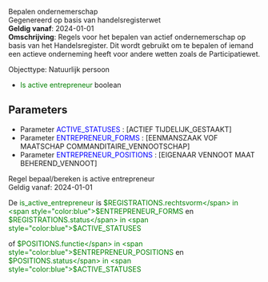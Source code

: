 Bepalen ondernemerschap \
Gegenereerd op basis van handelsregisterwet \
**Geldig vanaf**: 2024-01-01 \
**Omschrijving**: Regels voor het bepalen van actief ondernemerschap op basis van het Handelsregister. Dit wordt gebruikt om te bepalen of iemand een actieve onderneming heeft voor andere wetten zoals de Participatiewet.


Objecttype: Natuurlijk persoon
- <span style="color:green">Is active entrepreneur</span> boolean

## Parameters ##
- Parameter <span style="color:blue">ACTIVE_STATUSES</span> : [ACTIEF TIJDELIJK_GESTAAKT]
- Parameter <span style="color:blue">ENTREPRENEUR_FORMS</span> : [EENMANSZAAK VOF MAATSCHAP COMMANDITAIRE_VENNOOTSCHAP]
- Parameter <span style="color:blue">ENTREPRENEUR_POSITIONS</span> : [EIGENAAR VENNOOT MAAT BEHEREND_VENNOOT]


Regel bepaal/bereken is active entrepreneur \
Geldig vanaf: 2024-01-01

De <span style="color: green">is_active_entrepreneur</span> is
<span style="color:green">$REGISTRATIONS.rechtsvorm</span> in
		<span style="color:blue">$ENTREPRENEUR_FORMS</span>
 en <span style="color:green">$REGISTRATIONS.status</span> in
		<span style="color:blue">$ACTIVE_STATUSES</span>

 of <span style="color:green">$POSITIONS.functie</span> in
		<span style="color:blue">$ENTREPRENEUR_POSITIONS</span>
 en <span style="color:green">$POSITIONS.status</span> in
		<span style="color:blue">$ACTIVE_STATUSES</span>
